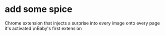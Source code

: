 # add some spice
Chrome extension that injects a surprise into every image onto every page it's activated
\nBaby's first extension
